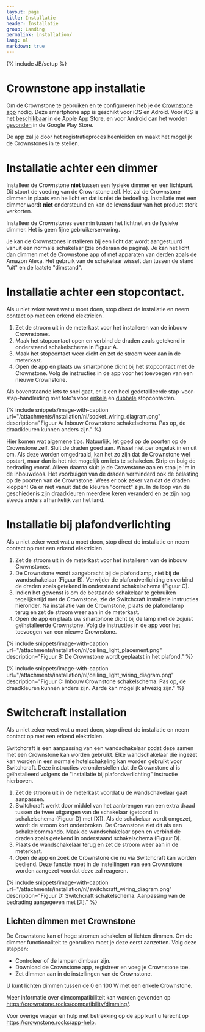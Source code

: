 ```yaml
---
layout: page
title: Installatie
header: Installatie
group: Landing
permalink: installation/
lang: nl
markdown: true
---
```

{% include JB/setup %}

# Crownstone app installatie

Om de Crownstone te gebruiken en te configureren heb je de [Crownstone app](https://crownstone.rocks/app/) nodig.
Deze smartphone app is geschikt voor iOS en Adroid.
Voor iOS is het [beschikbaar](https://apps.apple.com/us/app/crownstone/id1136616106) in de Apple App Store, en voor
Android can het worden [gevonden](https://play.google.com/store/apps/details?id=rocks.crownstone.consumerapp) in de Google Play Store.

De app zal je door het registratieproces heenleiden en maakt het mogelijk de Crownstones in te stellen.

# Installatie achter een dimmer

Installeer de Crownstone **niet** tussen een fysieke dimmer en een lichtpunt. Dit stoort de voeding van de 
Crownstone zelf. Het zal de Crownstone dimmen in plaats van he licht en dat is niet de bedoeling.
Installatie met een dimmer wordt **niet** ondersteund en kan de levensduur van het product sterk verkorten.

Installeer de Crownstones evenmin tussen het lichtnet en de fysieke dimmer. Het is geen fijne gebruikerservaring. 

Je kan de Crownstones installeren bij een licht dat wordt aangestuurd vanuit een normale schakelaar (zie onderaan de
pagina). Je kan het licht dan dimmen met de Crownstone app of met apparaten van derden zoals de Amazon Alexa. Het
gebruik van de schakelaar wisselt dan tussen de stand "uit" en de laatste "dimstand".

# Installatie achter een stopcontact.

Als u niet zeker weet wat u moet doen, stop direct de installatie en neem contact op met een erkend elektricien.

1. Zet de stroom uit in de meterkast voor het installeren van de inbouw Crownstones.
2. Maak het stopcontact open en verbind de draden zoals getekend in onderstaand schakelschema in Figuur A.
3. Maak het stopcontact weer dicht en zet de stroom weer aan in de meterkast.
4. Open de app en plaats uw smartphone dicht bij het stopcontact met de Crownstone. Volg de instructies in de app voor het toevoegen van een nieuwe
Crownstone. 

Als bovenstaande iets te snel gaat, er is een heel gedetailleerde stap-voor-stap-handleiding met foto's 
voor [enkele](/nl/installation/single-outlet)
en [dubbele](/nl/installation/double-outlet) stopcontacten.

{% include snippets/image-with-caption url="/attachments/installation/nl/socket_wiring_diagram.png" description="Figuur A: Inbouw Crownstone schakelschema. Pas op, de draadkleuren kunnen anders zijn." %}

Hier komen wat algemene tips. Natuurlijk, let goed op de poorten op de Crownstone zelf. Sluit de draden goed aan. 
Wissel niet per ongeluk in en uit om. Als deze worden omgedraaid, kan het zo zijn dat de Crownstone wel opstart, maar
dan is het niet mogelijk om iets te schakelen. Strip en buig de bedrading vooraf. Alleen daarna sluit je de Crownstone
aan en stop je 'm in de inbouwdoos. Het voorbuigen van de draden verminderd ook de belasting op de poorten van de 
Crownstone. Wees er ook zeker van dat de draden kloppen! Ga er niet vanuit dat de kleuren "correct" zijn. In de loop
van de geschiedenis zijn draadkleuren meerdere keren veranderd en ze zijn nog steeds anders afhankelijk van het land.

# Installatie bij plafondverlichting

Als u niet zeker weet wat u moet doen, stop direct de installatie en neem contact op met een erkend elektricien.

1. Zet de stroom uit in de meterkast voor het installeren van de inbouw Crownstones.
2. De Crownstone wordt aangebracht bij de plafondlamp, niet bij de wandschakelaar (Figuur B). Verwijder de plafondverlichting en verbind de draden zoals
getekend in onderstaand schakelschema (Figuur C).
3. Indien het gewenst is om de bestaande schakelaar te gebruiken tegelijkertijd met de Crownstone, zie de Switchcraft installatie instructies hieronder. Na
installatie van de Crownstone, plaats de plafondlamp terug en zet de stroom weer aan in de meterkast.
4. Open de app en plaats uw smartphone dicht bij de lamp met de zojuist geïnstalleerde Crownstone. Volg de instructies in de app voor het toevoegen
van een nieuwe Crownstone. 

{% include snippets/image-with-caption url="/attachments/installation/nl/ceiling_light_placement.png" description="Figuur B: De Crownstone wordt geplaatst in het plafond." %}

{% include snippets/image-with-caption url="/attachments/installation/nl/ceiling_light_wiring_diagram.png" description="Figuur C: Inbouw Crownstone schakelschema. Pas op, de draadkleuren kunnen anders zijn. Aarde kan mogelijk afwezig zijn." %}

# Switchcraft installation

Als u niet zeker weet wat u moet doen, stop direct de installatie en neem contact op met een erkend elektricien.

Switchcraft is een aanpassing van een wandschakelaar zodat deze samen met
een Crownstone kan worden gebruikt. Elke wandschakelaar die ingezet kan
worden in een normale hotelschakeling kan worden gebruikt voor Switchcraft.
Deze instructies veronderstellen dat de Crownstone al is geïnstalleerd volgens de
"Installatie bij plafondverlichting" instructie hierboven.

1. Zet de stroom uit in de meterkast voordat u de wandschakelaar gaat aanpassen. 
2. Switchcraft werkt door middel van het aanbrengen van een extra draad tussen de twee uitgangen van de schakelaar (getoond in schakelschema (Figuur D) met [X]). Als de schakelaar wordt omgezet, wordt de stroom kort onderbroken. De Crownstone ziet dit als een schakelcommando. Maak de wandschakelaar open en verbind de draden zoals getekend in onderstaand schakelschema (Figuur D).
3. Plaats de wandschakelaar terug en zet de stroom weer aan in de meterkast.
4. Open de app en zoek de Crownstone die nu via Switchcraft kan worden bediend. Deze functie moet in de instellingen van een Crownstone worden aangezet voordat deze zal reageren.

{% include snippets/image-with-caption url="/attachments/installation/nl/switchcraft_wiring_diagram.png" description="Figuur D: Switchcraft schakelschema. Aanpassing van de bedrading aangegeven
met [X]." %}

## Lichten dimmen met Crownstone

De Crownstone kan of hoge stromen schakelen of lichten dimmen. Om de
dimmer functionaliteit te gebruiken moet je deze eerst aanzetten. Volg deze
stappen:

* Controleer of de lampen dimbaar zijn.
* Download de Crownstone app, registreer en voeg je Crownstone toe.
* Zet dimmen aan in de instellingen van de Crownstone.

U kunt lichten dimmen tussen de 0 en 100 W met een enkele Crownstone.

Meer informatie over dimcompatibiliteit kan worden gevonden op <https://crownstone.rocks/compatibility/dimming/>.

Voor overige vragen en hulp met betrekking op de app kunt u terecht op <https://crownstone.rocks/app-help>.
